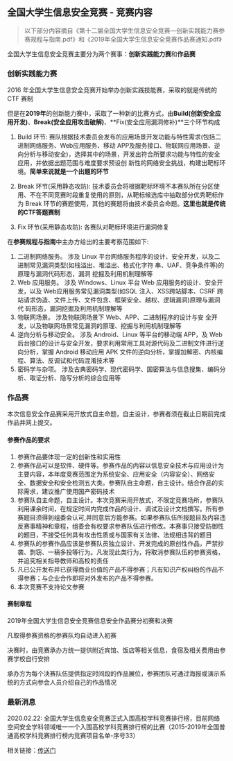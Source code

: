 ## 全国大学生信息安全竞赛 - 竞赛内容

> 以下部分内容摘自《第十二届全国大学生信息安全竞赛—创新实践能力赛参赛规程与指南.pdf》和《2019年全国大学生信息安全竞赛作品赛通知.pdf》

全国大学生信息安全竞赛主要分为两个赛事：**创新实践能力赛**和**作品赛**

### 创新实践能力赛

2016 年全国大学生信息安全竞赛开始举办创新实践技能赛，采取的就是传统的 CTF 赛制

但是在**2019年**的创新能力赛中，采取了一种新的比赛方式，由**Build(创新安全应用开发)**、**Break(安全应用攻击破解)**、**Fix(安全应用漏洞修补)**三个环节构成

1. Build 环节: 赛队根据技术委员会发布的应用场景开发功能与特性需求(包括二进制网络服务、Web应用服务、移动 APP及服务接口、物联网应用场景、逆向分析与移动安全)，选择其中的场景，开发出符合所要求功能与特性的安全应用，并依据出题范围与难度要求预设创 新性的网络安全挑战，构建出靶标环境。**简单来说就是一个出题的环节**

2. Break 环节(采用静态攻防): 技术委员会将根据靶标环境不本赛队所在分区使用、不在不同竞赛时段重复使用的原则，从靶标候选库中抽取部分优秀靶标作为 Break 环节的赛题使用，其他的赛题将由技术委员会命题。**这里也就是传统的CTF答题赛制**

3. Fix 环节(采用静态攻防): 各赛队对靶标环境进行漏洞修复

在**参赛规程与指南**中主办方给出的主要考察范围如下:

1. 二进制网络服务。 涉及 Linux 平台网络服务程序的设计、安全开发，以及二进制常见漏洞类型(如栈溢出、堆溢出、格式化字符 串、UAF、竞争条件等)的原理与漏洞代码形态，漏洞 挖掘及利用机制理解等
2. Web 应用服务。 涉及 Windows、Linux 平台 Web 应用服务的设计、安全开发，以及 Web应用服务常见漏洞类型(如SQL 注入、XSS跨站脚本、CSRF 跨站请求伪造、文件上传、文件包含、框架安全、越权、逻辑漏洞)原理与漏洞代 码形态，漏洞挖掘及利用机制理解等
3. 物联网场景。 涉及物联网场景下 Web、APP、二进制程序的设计与安 全开发，以及物联网场景常见漏洞的原理、挖掘与利用机制理解等
4. 逆向分析与移动安全。 涉及 Android、Linux 等平台的移动端 APP，及 Web 后台接口的设计与安全开发，要求利用常用工具对源代码及二进制文件进行逆向分析，掌握 Android 移动应用 APK 文件的逆向分析，掌握加解密、内核编程、算法、反调试和代码混淆技术等
5. 密码学与杂项。 涉及古典密码学、现代密码学、国密算法与信息搜集、编码分析、取证分析、隐写分析的综合应用等

### 作品赛

本次信息安全作品赛采用开放式自主命题，自主设计，参赛者须在截止日期前完成作品并网上提交。

#### 参赛作品的要求

1. 参赛作品要体现一定的创新性和实用性
2. 参赛作品可以是软件、硬件等。参赛作品的内容以信息安全技术与应用设计为主要内容，本年度竞赛范围定为系统安全、应用安全（内容安全）、网络安全、数据安全和安全检测五大类。参赛队自主命题，自主设计。结合作品的实际需求，建议推广使用国产密码技术
3. 参赛队自主命题，自主设计。本次竞赛采用开放式，不限定竞赛场所，参赛队利用课余时间，在规定时间内完成作品的设计、调试及设计文档撰写。所有参赛题目须得到组委会认可,并同意后方能参赛。如果参赛队伍所报题目及内容违反赛事精神和章程，组委会有权要求参赛队伍进行修改。本赛事只接受防御性的题目，不接受任何具有攻击性质或与国家有关法律、法规相违背的题目
4. 参赛队的参赛作品应该是参赛队员独立设计、开发完成的原创性作品，严禁抄袭、剽窃、一稿多投等行为。凡发现此类行为，将取消参赛队伍的参赛资格，并追究相关指导教师和高校的责任
5. 凡已公开发布并已获得商业价值的产品不得参赛；凡有知识产权纠纷的作品不得参赛；与企业合作即将对外发布的产品不得参赛。
6. 本次竞赛不支持论文参赛

#### 赛制章程

2019年全国大学生信息安全竞赛信息安全作品赛分初赛和决赛

凡取得参赛资格的参赛队均自动进入初赛

决赛时，由竞赛承办方统一提供附近宾馆、饭店等相关信息，食宿及相关费用由参赛学校自行安排

承办方为每个决赛队伍提供指定时间段的作品展位，参赛团队可通过海报或演示系统的方式向参会人员介绍自己的作品情况


### 最新消息

2020.02.22: 全国大学生信息安全竞赛正式入围高校学科竞赛排行榜，目前网络空间安全学科领域唯一一个入围高校学科竞赛排行榜的比赛（2015-2019年全国普通高校学科竞赛排行榜内竞赛项目名单-序号33）

相关链接：[传送门](https://mp.weixin.qq.com/s/LdxcrQiIOuajlDqW4nSl1w)

